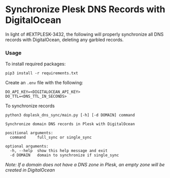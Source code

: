
# Synchronize Plesk DNS Records with DigitalOcean

In light of #EXTPLESK-3432, the following will properly synchronize all DNS records with DigitalOcean, deleting any garbled records.

### Usage

To install required packages:

```pip3 install -r requirements.txt```

Create an ```.env``` file with the following:

```
DO_API_KEY=<DIGITALOCEAN_API_KEY>
DO_TTL=<DNS_TTL_IN_SECONDS>
```

To synchronize records

```python3 doplesk_dns_sync/main.py [-h] [-d DOMAIN] command```

```
Synchronize domain DNS records in Plesk with DigitalOcean

positional arguments:
  command     full_sync or single_sync

optional arguments:
  -h, --help  show this help message and exit
  -d DOMAIN   domain to synchronize if single_sync
  ```

*Note: If a domain does not have a DNS zone in Plesk, an empty zone will be created in DigitalOcean*
